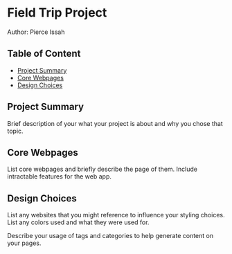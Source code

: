 # Field Trip Project

Author: Pierce Issah

## Table of Content

- [Project Summary](#project-summary)
- [Core Webpages](#core-webpages)
- [Design Choices](#design-choices)

## Project Summary

Brief description of your what your project is about and why you chose that topic.

## Core Webpages

List core webpages and briefly describe the page of them. Include intractable features for the web app.

## Design Choices

List any websites that you might reference to influence your styling choices. List any colors used and what they were used for.

Describe your usage of tags and categories to help generate content on your pages.
